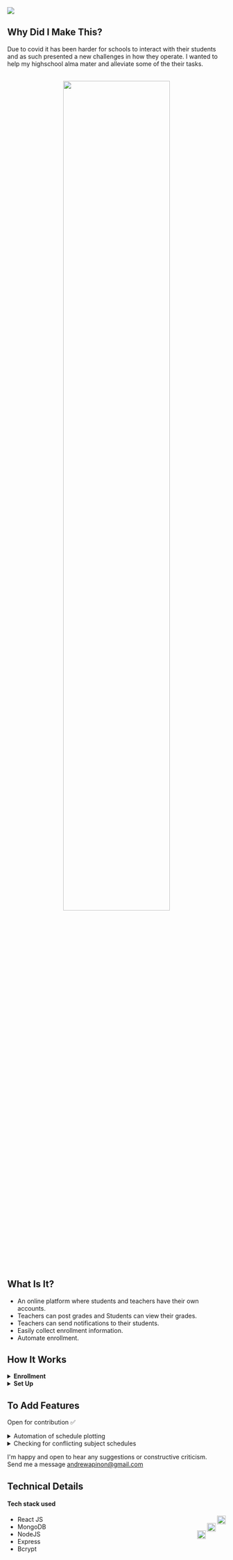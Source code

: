 <img src="https://user-images.githubusercontent.com/61579578/92142128-f6dc2c80-ee45-11ea-8a48-2cb77ef02e7f.png">

## Why Did I Make This?
Due to covid it has been harder for schools to interact with their students and as such presented a new challenges in how they operate.
I wanted to help my highschool alma mater and alleviate some of the their tasks. 
<br/>
<br/>

<p align="center">
<img align="center" width="70%" src="https://user-images.githubusercontent.com/61579578/92138732-5a179000-ee41-11ea-8ea5-5e93a4954a92.PNG" />
</p>

## What Is It?
- An online platform where students and teachers have their own accounts.
- Teachers can post grades and Students can view their grades.
- Teachers can send notifications to their students.
- Easily collect enrollment information.
- Automate enrollment.

## How It Works
<details><summary><b>Enrollment</b></summary>
  
1. An enrollment "code" is set to keep unwanted users from accessing the enrollment form.
2. Students then fill out a form regarding the enrollment.
3. Data is processed in NodeJS Assigning students to their classes based on their year level.

</details>

<details><summary><b>Set Up</b></summary>
  
 - An admin account can login from the admin page
 - An admin can set a prosepectus that the back-end will use as a reference to assign students based on their year level
 - An admin can create subjects, set schedule and assign teachers to that subject.
     - Subjects are initially empty but will automaticallly be filled according the the set limit when students are enrolled.
 - An admin can delete classes
</details>

## To Add Features
Open for contribution ✅
<details><summary>Automation of schedule plotting </summary>
        A system where it collects a students schedule and visually displays it in their account
  </details>
  
 <details><summary>Checking for conflicting subject schedules</summary>
          checks and notifies admin if there are any schedule overlaping for subjects
  </details>
  
I'm happy and open to hear any suggestions or constructive criticism. </br>
Send me a message andrewapinon@gmail.com

## Technical Details
#### Tech stack used
- React JS  <img align="right" width="20px" src="https://img.icons8.com/nolan/64/react-native.png"/> <br/>
- MongoDB <img align="right" width="20px" src="https://img.icons8.com/color/48/000000/mongodb.png"/> <br/>
- NodeJS <img align="right" width="20px" src="https://img.icons8.com/color/48/000000/nodejs.png"/> <br/>
- Express
- Bcrypt


